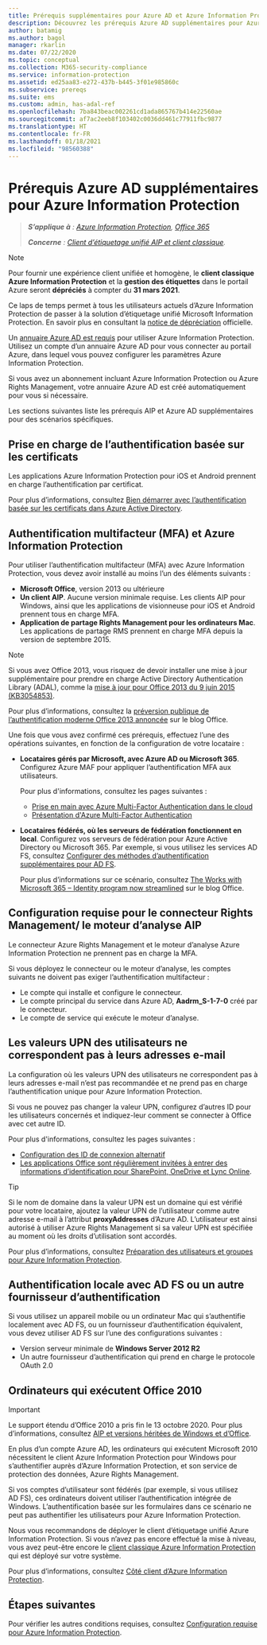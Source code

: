 ```yaml
---
title: Prérequis supplémentaires pour Azure AD et Azure Information Protection
description: Découvrez les prérequis Azure AD supplémentaires pour Azure Information Protection dans des scénarios spécifiques, comme l’authentification multifacteur ou basée sur un certificat et bien plus encore.
author: batamig
ms.author: bagol
manager: rkarlin
ms.date: 07/22/2020
ms.topic: conceptual
ms.collection: M365-security-compliance
ms.service: information-protection
ms.assetid: ed25aa83-e272-437b-b445-3f01e985860c
ms.subservice: prereqs
ms.suite: ems
ms.custom: admin, has-adal-ref
ms.openlocfilehash: 7ba843beac002261cd1ada865767b414e22560ae
ms.sourcegitcommit: af7ac2eeb8f103402c0036dd461c77911fbc9877
ms.translationtype: HT
ms.contentlocale: fr-FR
ms.lasthandoff: 01/18/2021
ms.locfileid: "98560388"
---
```

# <a name="additional-azure-ad-requirements-for-azure-information-protection"></a>Prérequis Azure AD supplémentaires pour Azure Information Protection

>***S’applique à** : [Azure Information Protection](https://azure.microsoft.com/pricing/details/information-protection), [Office 365](https://download.microsoft.com/download/E/C/F/ECF42E71-4EC0-48FF-AA00-577AC14D5B5C/Azure_Information_Protection_licensing_datasheet_EN-US.pdf)*
>
>***Concerne** : [Client d’étiquetage unifié AIP et client classique](faqs.md#whats-the-difference-between-the-azure-information-protection-classic-and-unified-labeling-clients).*

> [!NOTE]
> Pour fournir une expérience client unifiée et homogène, le **client classique Azure Information Protection** et la **gestion des étiquettes** dans le portail Azure seront **dépréciés** à compter du **31 mars 2021**. 
>
> Ce laps de temps permet à tous les utilisateurs actuels d’Azure Information Protection de passer à la solution d’étiquetage unifié Microsoft Information Protection. En savoir plus en consultant la [notice de dépréciation](https://aka.ms/aipclassicsunset) officielle.

Un [annuaire Azure AD est requis](requirements.md#azure-active-directory) pour utiliser Azure Information Protection. Utilisez un compte d’un annuaire Azure AD pour vous connecter au portail Azure, dans lequel vous pouvez configurer les paramètres Azure Information Protection.

Si vous avez un abonnement incluant Azure Information Protection ou Azure Rights Management, votre annuaire Azure AD est créé automatiquement pour vous si nécessaire.

Les sections suivantes liste les prérequis AIP et Azure AD supplémentaires pour des scénarios spécifiques. 

## <a name="support-for-certificate-based-authentication-cba"></a>Prise en charge de l’authentification basée sur les certificats

Les applications Azure Information Protection pour iOS et Android prennent en charge l’authentification par certificat. 

Pour plus d’informations, consultez [Bien démarrer avec l’authentification basée sur les certificats dans Azure Active Directory](/azure/active-directory/active-directory-certificate-based-authentication-get-started).

## <a name="multi-factor-authentication-mfa-and-azure-information-protection"></a>Authentification multifacteur (MFA) et Azure Information Protection

Pour utiliser l’authentification multifacteur (MFA) avec Azure Information Protection, vous devez avoir installé au moins l’un des éléments suivants :

- **Microsoft Office**, version 2013 ou ultérieure
- **Un client AIP**. Aucune version minimale requise. Les clients AIP pour Windows, ainsi que les applications de visionneuse pour iOS et Android prennent tous en charge MFA.
- **Application de partage Rights Management pour les ordinateurs Mac**. Les applications de partage RMS prennent en charge MFA depuis la version de septembre 2015.

> [!NOTE]
> Si vous avez Office 2013, vous risquez de devoir installer une mise à jour supplémentaire pour prendre en charge Active Directory Authentication Library (ADAL), comme la [mise à jour pour Office 2013 du 9 juin 2015 (KB3054853)](https://support.microsoft.com/kb/3054853). 
>
> Pour plus d’informations, consultez la [préversion publique de l’authentification moderne Office 2013 annoncée](https://blogs.office.com/2015/03/23/office-2013-modern-authentication-public-preview-announced/) sur le blog Office.       

Une fois que vous avez confirmé ces prérequis, effectuez l’une des opérations suivantes, en fonction de la configuration de votre locataire :

- **Locataires gérés par Microsoft, avec Azure AD ou Microsoft 365**. Configurez Azure MAF pour appliquer l’authentification MFA aux utilisateurs. 

    Pour plus d'informations, consultez les pages suivantes : 
    - [Prise en main avec Azure Multi-Factor Authentication dans le cloud](/multi-factor-authentication/multi-factor-authentication-get-started-cloud)
    - [Présentation d'Azure Multi-Factor Authentication](/multi-factor-authentication/multi-factor-authentication)

- **Locataires fédérés, où les serveurs de fédération fonctionnent en local**. Configurez vos serveurs de fédération pour Azure Active Directory ou Microsoft 365. Par exemple, si vous utilisez les services AD FS, consultez [Configurer des méthodes d’authentification supplémentaires pour AD FS](/windows-server/identity/ad-fs/operations/configure-additional-authentication-methods-for-ad-fs). 

    Pour plus d’informations sur ce scénario, consultez [The Works with Microsoft 365 – Identity program now streamlined](https://blogs.office.com/2014/01/30/the-works-with-office-365-identity-program-now-streamlined/) sur le blog Office. 

## <a name="rights-management-connector--aip-scanner-requirements"></a>Configuration requise pour le connecteur Rights Management/ le moteur d’analyse AIP

Le connecteur Azure Rights Management et le moteur d’analyse Azure Information Protection ne prennent pas en charge la MFA. 

Si vous déployez le connecteur ou le moteur d’analyse, les comptes suivants ne doivent pas exiger l’authentification multifacteur :

- Le compte qui installe et configure le connecteur.
- Le compte principal du service dans Azure AD, **Aadrm_S-1-7-0** créé par le connecteur.
- Le compte de service qui exécute le moteur d’analyse.

## <a name="user-upn-values-dont-match-their-email-addresses"></a>Les valeurs UPN des utilisateurs ne correspondent pas à leurs adresses e-mail

La configuration où les valeurs UPN des utilisateurs ne correspondent pas à leurs adresses e-mail n’est pas recommandée et ne prend pas en charge l’authentification unique pour Azure Information Protection.

Si vous ne pouvez pas changer la valeur UPN, configurez d’autres ID pour les utilisateurs concernés et indiquez-leur comment se connecter à Office avec cet autre ID. 

Pour plus d'informations, consultez les pages suivantes :

- [Configuration des ID de connexion alternatif](/windows-server/identity/ad-fs/operations/configuring-alternate-login-id)
- [Les applications Office sont régulièrement invitées à entrer des informations d’identification pour SharePoint, OneDrive et Lync Online](https://support.microsoft.com/help/2913639/office-applications-periodically-prompt-for-credentials-to-sharepoint-online,-onedrive,-and-lync-online).

> [!TIP]
> Si le nom de domaine dans la valeur UPN est un domaine qui est vérifié pour votre locataire, ajoutez la valeur UPN de l’utilisateur comme autre adresse e-mail à l’attribut **proxyAddresses** d’Azure AD. L’utilisateur est ainsi autorisé à utiliser Azure Rights Management si sa valeur UPN est spécifiée au moment où les droits d’utilisation sont accordés. 

Pour plus d’informations, consultez [Préparation des utilisateurs et groupes pour Azure Information Protection](prepare.md).

## <a name="authenticating-on-premises-using-ad-fs-or-another-authentication-provider"></a>Authentification locale avec AD FS ou un autre fournisseur d’authentification

Si vous utilisez un appareil mobile ou un ordinateur Mac qui s’authentifie localement avec AD FS, ou un fournisseur d’authentification équivalent, vous devez utiliser AD FS sur l’une des configurations suivantes :

- Version serveur minimale de **Windows Server 2012 R2**
- Un autre fournisseur d’authentification qui prend en charge le protocole OAuth 2.0

## <a name="computers-running-office-2010"></a>Ordinateurs qui exécutent Office 2010

> [!IMPORTANT]
> Le support étendu d’Office 2010 a pris fin le 13 octobre 2020. Pour plus d’informations, consultez [AIP et versions héritées de Windows et d’Office](known-issues.md#aip-and-legacy-windows-and-office-versions).
> 

En plus d’un compte Azure AD, les ordinateurs qui exécutent Microsoft 2010 nécessitent le client Azure Information Protection pour Windows pour s’authentifier auprès d’Azure Information Protection, et son service de protection des données, Azure Rights Management. 

Si vos comptes d’utilisateur sont fédérés (par exemple, si vous utilisez AD FS), ces ordinateurs doivent utiliser l’authentification intégrée de Windows. L’authentification basée sur les formulaires dans ce scénario ne peut pas authentifier les utilisateurs pour Azure Information Protection.

Nous vous recommandons de déployer le client d’étiquetage unifié Azure Information Protection. Si vous n’avez pas encore effectué la mise à niveau, vous avez peut-être encore le [client classique Azure Information Protection ](./rms-client/aip-client.md) qui est déployé sur votre système. 

Pour plus d’informations, consultez [Côté client d’Azure Information Protection](rms-client/use-client.md).
## <a name="next-steps"></a>Étapes suivantes
Pour vérifier les autres conditions requises, consultez [Configuration requise pour Azure Information Protection](requirements.md).
